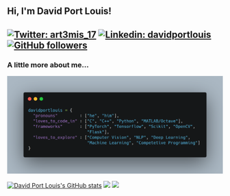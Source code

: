 <h2> Hi, I'm David Port Louis!<h2>
<!-- <img align="right" src="https://github.com/davidportlouis/davidportlouis/blob/master/assets/developer.gif" width=230> -->
  
[![Twitter: art3mis_17](https://img.shields.io/twitter/follow/art3mis_17?label=Follow%20%40art3mis_17&style=social)](https://twitter.com/art3mis_17)
[![Linkedin: davidportlouis](https://img.shields.io/badge/-davidportlouis-blue?style=flat-square&logo=Linkedin&logoColor=white&link=https://www.linkedin.com/in/davidportlouis/)](https://www.linkedin.com/in/davidportlouis/)
[![GitHub followers](https://img.shields.io/github/followers/davidportlouis?label=Follow&style=social)](https://github.com/davidportlouis)


### A little more about me...

![](https://github.com/davidportlouis/davidportlouis/blob/master/assets/about.png)

[![David Port Louis's GitHub stats](https://github-readme-stats.vercel.app/api?username=davidportlouis&count_private=true&show_icons=true&theme=onedark)](https://github.com/anuraghazra/github-readme-stats) <img src="https://i.giphy.com/media/LMt9638dO8dftAjtco/200.webp" width="100"> <img src="https://maxcdn.icons8.com/Share/icon/Operating_Systems/linux1600.png" width="100">
